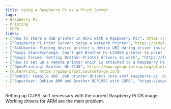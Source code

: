 ```yaml
---
title: Using a Raspberry Pi as a Print Server
tags:
- Raspberry Pi
- Printing
- CUPS
links:
- ["How to share a USB printer in WiFi with a Raspberry Pi?", https://cyber-privacy.net/how-to-share-a-usb-printer-in-wifi-with-a-raspberry-pi/]
- ["Raspberry Pi Print Server: Setup a Network Printer", https://pimylifeup.com/raspberry-pi-print-server/]
- ["AskUbuntu: Finding device printer's device URI during driver installation", https://askubuntu.com/questions/1167674/finding-device-printers-device-uri-during-driver-installation]
- ["Raspi StackExchange: Can't get Brother HL-L2300D printer to print from Raspberry Pi", https://raspberrypi.stackexchange.com/questions/49752/cant-get-brother-hl-l2300d-printer-to-print-from-raspberry-pi]
- ["Raspi Forums: Getting Brother-Printer drivers to work", "https://forums.raspberrypi.com/viewtopic.php?f=28&t=15526"]
- ["How to set up a remote printer which is attached to a Raspberry Pi (or any other ARM computer)", "https://web.archive.org/web/20200725181408/https://forum.manjaro.org/t/how-to-set-up-a-remote-printer-which-is-attached-to-a-raspberry-pi-or-any-other-arm-computer/57056"]
- ["OpenPrinting: Brother HL-2130", https://www.openprinting.org/printer/Brother/Brother-HL-2130]
- [GutenPrint, https://gimp-print.sourceforge.io/]
- ["Reddit: Compile x86 .deb printer drivers into arm7 raspberry pi .deb", "https://www.reddit.com/r/linuxquestions/comments/iraai7/compile_x86_deb_printer_drivers_into_arm7/?rdt=38529"]
- ["SuperUser: Debian ARM and Brother DCP195C with CUPS", "https://superuser.com/questions/781454/debian-arm-and-brother-dcp195c-with-cups"]
---
```

Setting up CUPS isn't necessary with the current Raspberry Pi OS image. Working drivers for ARM are the main problem.
